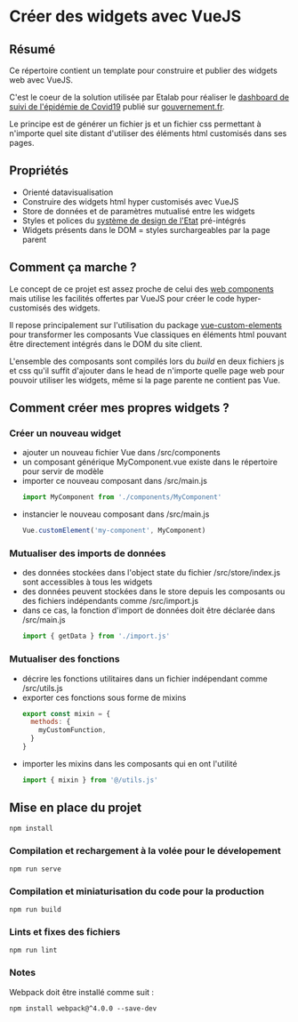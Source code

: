 # Créer des widgets avec VueJS

## Résumé

Ce répertoire contient un template pour construire et publier des widgets web avec VueJS.

C'est le coeur de la solution utilisée par Etalab pour réaliser le [dashboard de suivi de l'épidémie de Covid19](https://github.com/etalab/covid19-dashboard-widgets) publié sur [gouvernement.fr](https://www.gouvernement.fr/info-coronavirus/carte-et-donnees).

Le principe est de générer un fichier js et un fichier css permettant à n'importe quel site distant d'utiliser des éléments html customisés dans ses pages.

## Propriétés

- Orienté datavisualisation
- Construire des widgets html hyper customisés avec VueJS
- Store de données et de paramètres mutualisé entre les widgets
- Styles et polices du [système de design de l'Etat](https://www.systeme-de-design.gouv.fr/) pré-intégrés
- Widgets présents dans le DOM = styles surchargeables  par la page parent

## Comment ça marche ?

Le concept de ce projet est assez proche de celui des [web components](https://developer.mozilla.org/fr/docs/Web/Web_Components) mais utilise les facilités offertes par VueJS pour créer le code hyper-customisés des widgets.

Il repose principalement sur l'utilisation du package [vue-custom-elements](https://github.com/karol-f/vue-custom-element) pour transformer les composants Vue classiques en éléments html pouvant être directement intégrés dans le DOM du site client.

L'ensemble des composants sont compilés lors du _build_ en deux fichiers js et css qu'il suffit d'ajouter dans le head de n'importe quelle page web pour pouvoir utiliser les widgets, même si la page parente ne contient pas Vue.

## Comment créer mes propres widgets ?

### Créer un nouveau widget
- ajouter un nouveau fichier Vue dans /src/components
- un composant générique MyComponent.vue existe dans le répertoire pour servir de modèle
- importer ce nouveau composant dans /src/main.js
	```js
	import MyComponent from './components/MyComponent'
	```	
- instancier le nouveau composant dans /src/main.js
	```js
	Vue.customElement('my-component', MyComponent)
	```

### Mutualiser des imports de données
- des données stockées dans l'object state du fichier /src/store/index.js sont accessibles à tous les widgets
- des données peuvent stockées dans le store depuis les composants ou des fichiers indépendants comme /src/import.js
- dans ce cas, la fonction d'import de données doit être déclarée dans /src/main.js
	```js
	import { getData } from './import.js'
	```	

### Mutualiser des fonctions
- décrire les fonctions utilitaires dans un fichier indépendant comme /src/utils.js
- exporter ces fonctions sous forme de mixins
	```js
	export const mixin = {
	  methods: {
	    myCustomFunction,
	  }
	}
	```	
- importer les mixins dans les composants qui en ont l'utilité
	```js
	import { mixin } from '@/utils.js'
	```	


## Mise en place du projet
```
npm install
```

### Compilation et rechargement à la volée pour le dévelopement
```
npm run serve
```

### Compilation et miniaturisation du code pour la production
```
npm run build
```

### Lints et fixes des fichiers
```
npm run lint
```

### Notes

Webpack doit être installé comme suit :  
```
npm install webpack@^4.0.0 --save-dev
```
